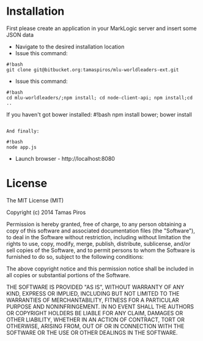 # Installation #
First please create an application in your MarkLogic server and insert some JSON data

* Navigate to the desired installation location
* Issue this command: 
```
#!bash
git clone git@bitbucket.org:tamaspiros/mlu-worldleaders-ext.git
```
* Issue this command:
```
#!bash
cd mlu-worldleaders/;npm install; cd node-client-api; npm install;cd ..
```

If you haven't got bower installed:
#!bash
npm install bower; bower install
```

And finally:

#!bash
node app.js
```
* Launch browser - http://localhost:8080

# License #

The MIT License (MIT)

Copyright (c) 2014 Tamas Piros

Permission is hereby granted, free of charge, to any person obtaining a copy
of this software and associated documentation files (the "Software"), to deal
in the Software without restriction, including without limitation the rights
to use, copy, modify, merge, publish, distribute, sublicense, and/or sell
copies of the Software, and to permit persons to whom the Software is
furnished to do so, subject to the following conditions:

The above copyright notice and this permission notice shall be included in all
copies or substantial portions of the Software.

THE SOFTWARE IS PROVIDED "AS IS", WITHOUT WARRANTY OF ANY KIND, EXPRESS OR
IMPLIED, INCLUDING BUT NOT LIMITED TO THE WARRANTIES OF MERCHANTABILITY,
FITNESS FOR A PARTICULAR PURPOSE AND NONINFRINGEMENT. IN NO EVENT SHALL THE
AUTHORS OR COPYRIGHT HOLDERS BE LIABLE FOR ANY CLAIM, DAMAGES OR OTHER
LIABILITY, WHETHER IN AN ACTION OF CONTRACT, TORT OR OTHERWISE, ARISING FROM,
OUT OF OR IN CONNECTION WITH THE SOFTWARE OR THE USE OR OTHER DEALINGS IN THE
SOFTWARE.
